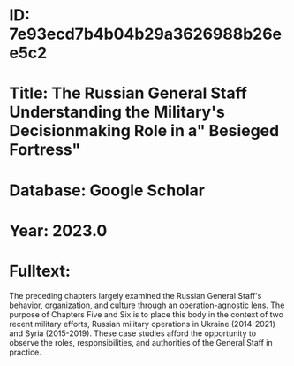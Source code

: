 # ID: 7e93ecd7b4b04b29a3626988b26ee5c2
# Title: The Russian General Staff Understanding the Military's Decisionmaking Role in a" Besieged Fortress"
# Database: Google Scholar
# Year: 2023.0
# Fulltext:
The preceding chapters largely examined the Russian General Staff's behavior, organization, and culture through an operation-agnostic lens.
The purpose of Chapters Five and Six is to place this body in the context of two recent military efforts, Russian military operations in Ukraine (2014-2021) and Syria (2015-2019).
These case studies afford the opportunity to observe the roles, responsibilities, and authorities of the General Staff in practice.
